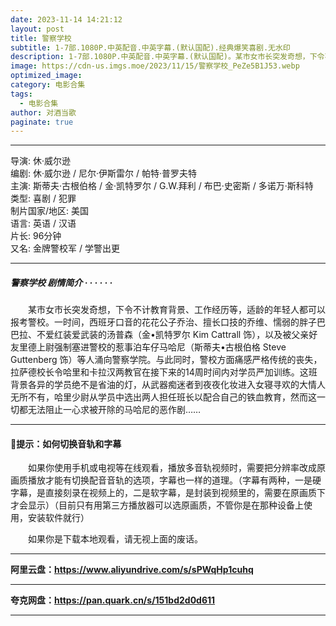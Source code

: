 ```yaml
---
date: 2023-11-14 14:21:12
layout: post
title: 警察学校
subtitle: 1-7部.1080P.中英配音.中英字幕.(默认国配).经典爆笑喜剧.无水印
description: 1-7部.1080P.中英配音.中英字幕.(默认国配)。某市女市长突发奇想，下令不计教育背景、工作经历等，适龄的年轻人都可以报考警校。一时间，西班牙口音的花花公子乔治、擅长口技的乔维、懦弱的胖子巴巴拉、不爱红装爱武装的汤普森，以及被父亲好友里德上尉强制塞进警校的惹事泊车仔马哈尼等人涌向警察学院...
image: https://cdn-us.imgs.moe/2023/11/15/警察学校_PeZe5B1J53.webp
optimized_image: 
category: 电影合集
tags:
  - 电影合集
author: 对酒当歌
paginate: true
---
```



---

导演: 休·威尔逊  
编剧: 休·威尔逊 / 尼尔·伊斯雷尔 / 帕特·普罗夫特  
主演: 斯蒂夫·古根伯格 / 金·凯特罗尔 / G.W.拜利 / 布巴·史密斯 / 多诺万·斯科特  
类型: 喜剧 / 犯罪  
制片国家/地区: 美国  
语言: 英语 / 汉语  
片长: 96分钟  
又名: 金牌警校军 / 学警出更  

---

##### 警察学校 剧情简介 · · · · · ·

　　某市女市长突发奇想，下令不计教育背景、工作经历等，适龄的年轻人都可以报考警校。一时间，西班牙口音的花花公子乔治、擅长口技的乔维、懦弱的胖子巴巴拉、不爱红装爱武装的汤普森（金•凯特罗尔 Kim Cattrall 饰），以及被父亲好友里德上尉强制塞进警校的惹事泊车仔马哈尼（斯蒂夫•古根伯格 Steve Guttenberg 饰）等人涌向警察学院。与此同时，警校方面痛感严格传统的丧失，拉萨德校长令哈里和卡拉汉两教官在接下来的14周时间内对学员严加训练。这班背景各异的学员绝不是省油的灯，从武器痴迷者到夜夜化妆进入女寝寻欢的大情人无所不有，哈里少尉从学员中选出两人担任班长以配合自己的铁血教育，然而这一切都无法阻止一心求被开除的马哈尼的恶作剧……

---

#### 🔔提示：如何切换音轨和字幕

　　如果你使用手机或电视等在线观看，播放多音轨视频时，需要把分辨率改成原画质播放才能有切换配音音轨的选项，字幕也一样的道理。（字幕有两种，一是硬字幕，是直接刻录在视频上的，二是软字幕，是封装到视频里的，需要在原画质下才会显示）（目前只有用第三方播放器可以选原画质，不管你是在那种设备上使用，安装软件就行）

　　如果你是下载本地观看，请无视上面的废话。

---

**阿里云盘：<https://www.aliyundrive.com/s/sPWqHp1cuhq>**

---

**夸克网盘：<https://pan.quark.cn/s/151bd2d0d611>**

---
